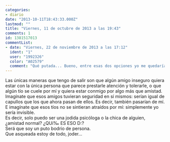 ```yaml
---
categories:
- diario
date: "2013-10-11T18:43:33.000Z"
lastmod: ""
title: "Viernes, 11 de octubre de 2013 a las 19:43"
comments: 1
id: 1381517013
commentList:
- date: "Viernes, 22 de noviembre de 2013 a las 17:12"
  ident: "1"
  user: "1992326"
  color: "A02579"
  comment: "Qué putada... Bueno, entre esas dos opciones yo me quedaría con la de ser la chica de alguien."
---
```


Las únicas maneras que tengo de salir son que algún amigo inseguro quiera estar con la única persona que parece prestarle atención y tolerarle, o que algún tío se cuele por mí y quiera estar conmigo por algo más que amistad.  
Imagínate que esos amigos tuvieran seguridad en sí mismos: serían igual de capullos que los que ahora pasan de ellos. Es decir, también pasarían de mí.  
E imagínate que esos tíos no se sintieran atraídos por mí: simplemente yo sería invisible.  
Es decir, solo puedo ser una jodida psicóloga o la chica de alguien, ¿amistad normal? ¿QUí‰ ES ESO D:?  
Será que soy un puto bodrio de persona.  
Que asqueada estoy de todo, joder...